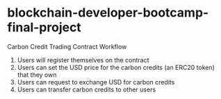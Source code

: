 # blockchain-developer-bootcamp-final-project
Carbon Credit Trading Contract Workflow
1. Users will register themselves on the contract
2. Users can set the USD price for the carbon credits (an ERC20 token) that they own
3. Users can request to exchange USD for carbon credits
4. Users can transfer carbon credits to other users
